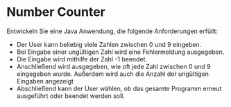 # Number Counter

Entwickeln Sie eine Java Anwendung, die folgende Anforderungen erfüllt:

- Der User kann beliebig viele Zahlen zwischen 0 und 9 eingeben.
- Bei Eingabe einer ungültigen Zahl wird eine Fehlermeldung ausgegeben.
- Die Eingabe wird mithilfe der Zahl -1 beendet.
- Anschließend wird ausgegeben, wie oft jede Zahl zwischen 0 und 9 eingegeben wurde. Außerdem wird auch die Anzahl der ungültigen Eingaben angezeigt
- Abschließend kann der User wählen, ob das gesamte Programm erneut ausgeführt oder beendet werden soll.